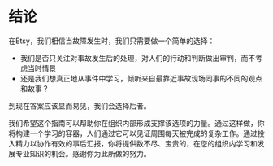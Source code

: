 # 结论

在Etsy，我们相信当故障发生时，我们只需要做一个简单的选择：

- 我们是否只关注对事故发生后的处理，对人们的行动和判断做出审判，而不考虑当时情景
- 还是我们想真正地从事件中学习，倾听来自最靠近事故现场同事的不同的观点和故事？

到现在答案应该显而易见，我们会选择后者。

我们希望这个指南可以帮助你在组织内部形成支撑该选项的力量。通过这样做，你将构建一个学习的容器，人们通过它可以见证周围每天被完成的复杂工作。通过投入精力以协作有效的事后汇报，你将提供数不尽、宝贵的，在您的组织内学习和发展专业知识的机会。感谢你为此所做的努力。